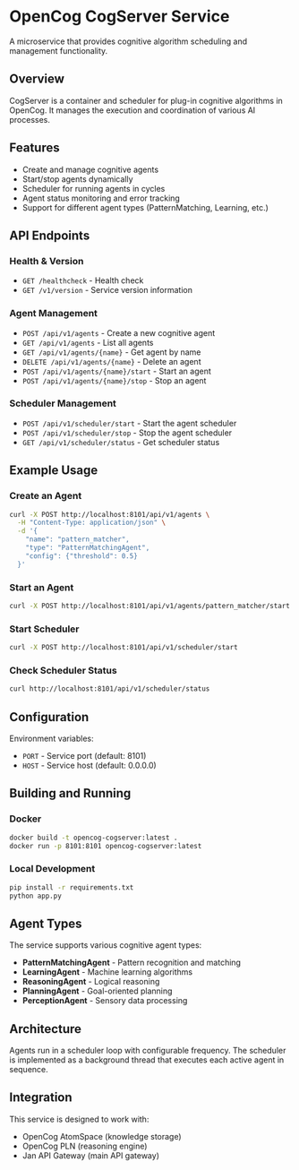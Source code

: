 # OpenCog CogServer Service

A microservice that provides cognitive algorithm scheduling and management functionality.

## Overview

CogServer is a container and scheduler for plug-in cognitive algorithms in OpenCog. It manages the execution and coordination of various AI processes.

## Features

- Create and manage cognitive agents
- Start/stop agents dynamically
- Scheduler for running agents in cycles
- Agent status monitoring and error tracking
- Support for different agent types (PatternMatching, Learning, etc.)

## API Endpoints

### Health & Version
- `GET /healthcheck` - Health check
- `GET /v1/version` - Service version information

### Agent Management
- `POST /api/v1/agents` - Create a new cognitive agent
- `GET /api/v1/agents` - List all agents
- `GET /api/v1/agents/{name}` - Get agent by name
- `DELETE /api/v1/agents/{name}` - Delete an agent
- `POST /api/v1/agents/{name}/start` - Start an agent
- `POST /api/v1/agents/{name}/stop` - Stop an agent

### Scheduler Management
- `POST /api/v1/scheduler/start` - Start the agent scheduler
- `POST /api/v1/scheduler/stop` - Stop the agent scheduler
- `GET /api/v1/scheduler/status` - Get scheduler status

## Example Usage

### Create an Agent
```bash
curl -X POST http://localhost:8101/api/v1/agents \
  -H "Content-Type: application/json" \
  -d '{
    "name": "pattern_matcher",
    "type": "PatternMatchingAgent",
    "config": {"threshold": 0.5}
  }'
```

### Start an Agent
```bash
curl -X POST http://localhost:8101/api/v1/agents/pattern_matcher/start
```

### Start Scheduler
```bash
curl -X POST http://localhost:8101/api/v1/scheduler/start
```

### Check Scheduler Status
```bash
curl http://localhost:8101/api/v1/scheduler/status
```

## Configuration

Environment variables:
- `PORT` - Service port (default: 8101)
- `HOST` - Service host (default: 0.0.0.0)

## Building and Running

### Docker
```bash
docker build -t opencog-cogserver:latest .
docker run -p 8101:8101 opencog-cogserver:latest
```

### Local Development
```bash
pip install -r requirements.txt
python app.py
```

## Agent Types

The service supports various cognitive agent types:
- **PatternMatchingAgent** - Pattern recognition and matching
- **LearningAgent** - Machine learning algorithms
- **ReasoningAgent** - Logical reasoning
- **PlanningAgent** - Goal-oriented planning
- **PerceptionAgent** - Sensory data processing

## Architecture

Agents run in a scheduler loop with configurable frequency. The scheduler is implemented as a background thread that executes each active agent in sequence.

## Integration

This service is designed to work with:
- OpenCog AtomSpace (knowledge storage)
- OpenCog PLN (reasoning engine)
- Jan API Gateway (main API gateway)
